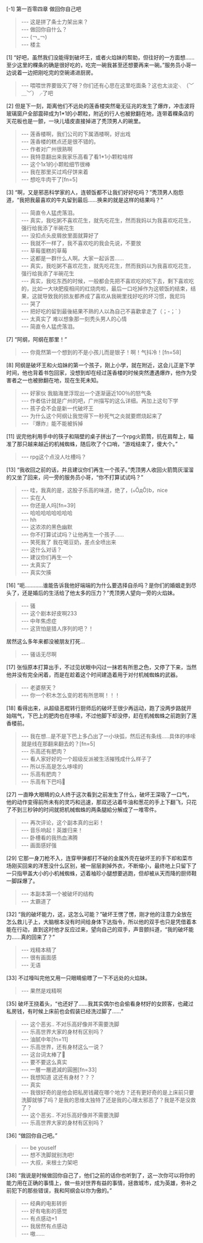 
[-1] 第一百零四章 做回你自己吧
>--- 这是拼了条士力架出来？<br>
>--- 做回你自什么？<br>
>--- (￢_￢)<br>
>--- 楼主<br>

[1] “好吧，虽然我们没能得到破坏王，或者火焰妹的帮助，但往好的一方面想……至少这里的粿条的确是很好吃的，吃完一碗我甚至还想要再来一碗。”服务员小哥一边说着一边把刚吃完的空碗递进厨房。
>--- 喂喂世界要毁灭了呀？你们还有心思在这里吃面条？这也太淡定╮（﹀＿﹀）╭了吧<br>

[2] 但是下一刻，距离他们不远处的莲香楼突然毫无征兆的发生了爆炸，冲击波将玻璃窗户全部震碎成为1*1的小颗粒，附近的行人也被掀翻在地，连带着粿条店的天花板也是一颤，一块儿墙皮直接掉进了秃顶男人的碗里。
>--- 莲香楼啊，我们公司的下属酒楼啊，好出戏<br>
>--- 莲香楼的糕点还是很不错的。<br>
>--- 作者对广州很熟啊<br>
>--- 我特意翻出来我家乐高看了看1*1小颗粒啥样<br>
>--- 这个1x1的小颗粒细节很棒<br>
>--- 我在那里买过鸡仔饼来着<br>
>--- 想吃牛肉干了[fn=5]<br>

[3] “啊，又是邪恶科学家的人，连顿饭都不让我们好好吃吗？”秃顶男人抱怨道，“我把我最喜欢的牛丸留到最后……换来的就是这样的结果吗？”
>--- 简直令人猛虎落泪。<br>
>--- 真实，我吃粥不喜欢花生，就先吃花生，然而我妈以为我喜欢吃花生，强行给我添了半碗花生<br>
>--- 没扣点头皮屑放里面就算好了<br>
>--- 我就不一样了，我不喜欢吃的我会先说，不要放<br>
>--- 草莓蛋糕的草莓<br>
>--- 这都是一群什么人啊。大家一起诉苦……<br>
>--- 真实，我吃粥不喜欢花生，就先吃花生，然而我妈以为我喜欢吃花生，强行给我添了半碗花生<br>
>--- 真实，我吃东西的时候，一般都会先把不喜欢吃的吃下去，剩下喜欢吃的，比如一大块肥瘦相间的红烧肉啦，最后一口吃掉作为这顿饭的结束，结果，这就导致我的损友都养成了喜欢从我碗里找好吃的坏习惯，我尼玛<br>
>--- 哭了<br>
>--- 把好吃的留到最後結果不熟的人以為自己不喜歡拿走了（；-；` ）<br>
>--- 太真实了 难以想象那一刻秃头男人的心情<br>
>--- 简直令人猛虎落泪。<br>

[7] “阿纲，阿纲在那里！”
>--- 你竟然第一个想到的不是小孩儿而是银子！啊！气抖冷！[fn=58]<br>

[8] 阿纲是破坏王和火焰妹的第一个孩子，刚上小学，就在附近，这会儿正是下学时间，他也背着书包回家，没想到却在经过莲香楼的时候突然遭遇爆炸，他作为受害者之一也被掀翻在地，现在生死未知。
>--- 好家伙
我脑海里浮现出一个逐渐逼近100％的怒气条<br>
>--- 作者估计就是广州的吧，广州描写的这么详细。再加上这句下学<br>
>--- 孩子会不会是新一代破坏王<br>
>--- 为什么这个阿纲让我觉得下一秒死气之炎就要燃烧起来了<br>
>--- 『爆炸』能不能被拆掉<br>

[11] 说完他利用手中的筷子和隔壁的桌子拼出了一个rpg火箭筒，抗在肩帮上，瞄准了那只越来越近的机械蜘蛛，随后吹了个口哨，“游戏结束了，傻大个。”
>--- rpg这个点没人吐槽吗？<br>

[13] “我收回之前的话，并且建议你们再生一个孩子。”秃顶男人收回火箭筒灰溜溜的又坐了回来，问一旁的服务员小哥，“你不打算试试吗？”
>--- 哇，我真的是，这股子乐高的味道，绝了，(๑ŐдŐ)b，nice<br>
>--- 实在人<br>
>--- 你还是人吗[fn=39]<br>
>--- 哈哈哈哈哈哈哈哈<br>
>--- hh<br>
>--- 这浓浓的黑色幽默<br>
>--- 你不打算试试吗？让他再生一个孩子……<br>
>--- 笑死我了 我在喝豆奶，差点全喷出来<br>
>--- 这什么对话？<br>
>--- 建议你们再生一个<br>
>--- 太真实了<br>
>--- 真实欠揍<br>

[16] “呃…………谁能告诉我他好端端的为什么要选择自杀吗？是你们的婚姻走到尽头了，还是婚后的生活给了他太多的压力？”秃顶男人望向一旁的火焰妹。
>--- 骚<br>
>--- 这个剧本好皮啊233<br>
>--- 中年焦虑症<br>
>--- 这货怕是猎人序列的吧？！

居然这么多年来都没被朋友打死…<br>
>--- 骚话无尽啊<br>

[17] 张恒原本打算出手，不过见状眼中闪过一抹若有所思之色，又停了下来，当然他并没有完全闲着，而是在趁着这个时间建造着用于对付机械蜘蛛的武器。
>--- 老婆祭天？<br>
>--- 你一个积木怎么变的若有所思啊！！！<br>

[18] 看得出来，从超级恶棍转行厨师后的破坏王很少再运动，跑了没两步路就开始喘气，下巴上的肥肉也在哆嗦，不过他脚下却没停，赶在机械蜘蛛之前跑到了莲香楼前。
>--- 我在想...是不是下巴上多凸出了一小块弧，然后还有条线.....具体的哆嗦就是线在那翻来翻去的？[fn=5]<br>
>--- 乐高还有肥肉？<br>
>--- 看人家好好的一个超级反派被生活摧残成什么样子了<br>
>--- 所以乐高是怎么哆嗦的<br>
>--- 乐高有肥肉？<br>
>--- 乐高有下巴吗🤣<br>

[27] 一直睁大眼睛的众人终于这次看到之前发生了什么，破坏王深吸了一口气，他的动作变得前所未有的灵巧和迅速，那双还沾着牛油和葱花的手上下翻飞，只花了不到三秒钟的时间就把机械蜘蛛的两条腿給分解成了一堆零件。
>--- 再次评论，这个副本真的出彩！<br>
>--- 音乐响起！英雄归来！<br>
>--- 卧槽看的我热血沸腾<br>
>--- 画面感好强<br>

[29] 它那一身刀枪不入，连穿甲弹都打不破的金属外壳在破坏王的手下却和菜市场刚买回来的洋葱没什么区别，被一层层剥掉外衣，不断缩小，最终地上只留下了一只指甲盖大小的小机械蜘蛛，迈着袖珍小腿想要逃跑，但却被从天而降的厨师鞋一脚踩爆了。
>--- 本副本第一个被破坏的结构<br>
>--- 太霸道了<br>

[32] “我的破坏能力，这，这怎么可能？”破坏王愣了愣，刚才他的注意力全放在怎么救儿子上，大脑根本没有时间给身体下达指令，所以他的双手也只是凭借着本能在行动，直到这时他才反应过来，望向自己的双手，声音颤抖道，“我的破坏能力……真的回来了？”
>--- 戏精本精了<br>
>--- 很有画面感<br>
>--- 无语<br>

[33] 不过嚎叫完他又用一只眼睛偷瞟了一下不远处的火焰妹。
>--- 果然是戏精啊<br>

[35] 破坏王挠着头，“也还好了……我其实偶尔也会偷看身材好的女顾客，也藏过私房钱，有时候上床前也会假装已经洗过脚了……”
>--- 这个恶劣.. 不对乐高好像并不需要洗脚<br>
>--- 乐高世界大家的身材有区别吗？<br>
>--- 油腻中年[fn=11]<br>
>--- 乐高世界，还有身材这么一说？<br>
>--- 这台词太棒了🌟<br>
>--- 要不要这么真实<br>
>--- 一層一層遞減的圓圈[fn=33]<br>
>--- 我想知道    这还有身材？？？<br>
>--- 真实<br>
>--- 我很好奇的是他会把私房钱藏在哪个地方？还有更好奇的是上床前只要洗脚就够了吗？是我的思维太独特了还是我的心理太邪恶了？我是不是没救了？<br>
>--- 这个恶劣.. 不对乐高好像并不需要洗脚<br>
>--- 乐高世界大家的身材有区别吗？<br>

[36] “做回你自己吧。”
>--- be youself<br>
>--- 想不洗脚就别洗吧!<br>
>--- 大叔，来根士力架吧<br>

[38] “我说是时候做回你自己了，他们之前的话你也听到了，这一次你可以将你的能力用在正确的事情上，做一些对世界有益的事情，拯救城市，成为英雄，弥补之前犯下的那些错误，我和阿纲会以你为傲的。”
>--- 经典的电影转折<br>
>--- 好有电影的感觉<br>
>--- 有点感动+1<br>
>--- 我居然有点感动<br>
>--- 嗷……<br>

